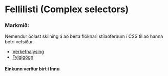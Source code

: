 # Fellilisti (Complex selectors)

### Markmið:
Nemendur öðlast skilning á að beita flóknari stílaðferðum í CSS til að hanna betri vefsíður.

* [Verkefnalýsing](https://github.com/vefhonnun/22Vor/blob/main/Verkefni/V-3/22v_verkefni_3.pdf)
* [Fylgigögn](https://github.com/vefhonnun/22Vor/tree/main/S%C3%BDnid%C3%A6mi/V-3)

#### Einkunn verður birt í Innu
